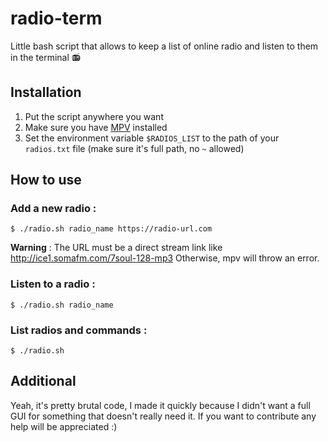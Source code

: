# radio-term
Little bash script that allows to keep a list of online radio and listen to them in the terminal 📻

## Installation
1. Put the script anywhere you want
2. Make sure you have [MPV](https://mpv.io/) installed
3. Set the environment variable `$RADIOS_LIST` to the path of your `radios.txt` file (make sure it's full path, no `~` allowed)

## How to use
### Add a new radio :
`$ ./radio.sh radio_name https://radio-url.com`

**Warning** : The URL must be a direct stream link like http://ice1.somafm.com/7soul-128-mp3
Otherwise, mpv will throw an error.

### Listen to a radio :
`$ ./radio.sh radio_name`

### List radios and commands :
`$ ./radio.sh`

## Additional
Yeah, it's pretty brutal code, I made it quickly because I didn't want a full GUI for something that doesn't really need it.
If you want to contribute any help will be appreciated :)

